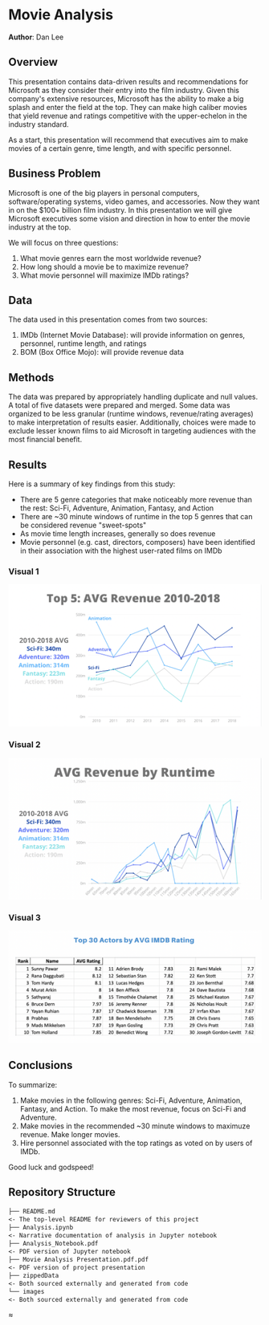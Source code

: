 # Movie Analysis

**Author**: Dan Lee

## Overview

This presentation contains data-driven results and recommendations for Microsoft as they consider their entry into the film industry. Given this company's extensive resources, Microsoft has the ability to make a big splash and enter the field at the top. They can make high caliber movies that yield revenue and ratings competitive with the upper-echelon in the industry standard.

As a start, this presentation will recommend that executives aim to make movies of a certain genre, time length, and with specific personnel.

## Business Problem

Microsoft is one of the big players in personal computers, software/operating systems, video games, and accessories. Now they want in on the $100+ billion film industry. In this presentation we will give Microsoft executives some vision and direction in how to enter the movie industry at the top.

We will focus on three questions:
1. What movie genres earn the most worldwide revenue?
2. How long should a movie be to maximize revenue?
3. What movie personnel will maximize IMDb ratings?

## Data

The data used in this presentation comes from two sources:
1. IMDb (Internet Movie Database): will provide information on genres, personnel, runtime length, and ratings
2. BOM (Box Office Mojo): will provide revenue data

## Methods

The data was prepared by appropriately handling duplicate and null values. A total of five datasets were prepared and merged. Some data was organized to be less granular (runtime windows, revenue/rating averages) to make interpretation of results easier. Additionally, choices were made to exclude lesser known films to aid Microsoft in targeting audiences with the most financial benefit.

## Results

Here is a summary of key findings from this study:
* There are 5 genre categories that make noticeably more revenue than the rest: Sci-Fi, Adventure, Animation, Fantasy, and Action
* There are ~30 minute windows of runtime in the top 5 genres that can be considered revenue "sweet-spots"
* As movie time length increases, generally so does revenue
* Movie personnel (e.g. cast, directors, composers) have been identified in their association with the highest user-rated films on IMDb

### Visual 1
![graph1](images/avg_rev.png)

### Visual 2
![graph2](images/avg_rev_time.png)

### Visual 3
![graph1](images/actor_readme.png)

## Conclusions

To summarize:
1. Make movies in the following genres: Sci-Fi, Adventure, Animation, Fantasy, and Action. To make the most revenue, focus on Sci-Fi and Adventure.
2. Make movies in the recommended ~30 minute windows to maximuze revenue. Make longer movies.
3. Hire personnel associated with the top ratings as voted on by users of IMDb.

Good luck and godspeed!

## Repository Structure

```
├── README.md     
<- The top-level README for reviewers of this project
├── Analysis.ipynb   
<- Narrative documentation of analysis in Jupyter notebook
├── Analysis_Notebook.pdf
<- PDF version of Jupyter notebook
├── Movie Analysis Presentation.pdf.pdf         
<- PDF version of project presentation
├── zippedData                                
<- Both sourced externally and generated from code
└── images                              
<- Both sourced externally and generated from code
```
≈